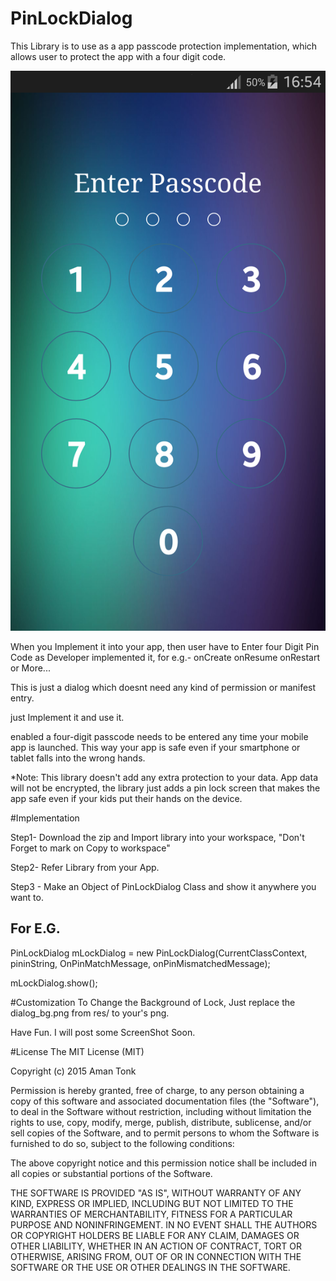 # PinLockDialog
This Library is to use as a app passcode protection implementation, which allows user to protect the app with a four digit code.

![Alt text](https://github.com/AmniX/PinLockDialog/blob/master/image1/image1.png "Optional title")

When you Implement it into your app, then user have to Enter four Digit Pin Code as Developer implemented it, for e.g.-
onCreate
onResume
onRestart
or More...

This is just a dialog which doesnt need any kind of permission or manifest entry.

just Implement it and use it.

enabled a four-digit passcode needs to be entered any time your mobile app is launched. This way your app is safe even if your smartphone or tablet falls into the wrong hands.

*Note: This library doesn't add any extra protection to your data. App data will not be encrypted, the library just adds a pin lock screen that makes the app safe even if your kids put their hands on the device.

#Implementation

Step1- Download the zip and Import library into your workspace, "Don't Forget to mark on Copy to workspace"

Step2- Refer Library from your App.

Step3 - Make an Object of PinLockDialog Class and show it anywhere you want to.

For E.G.
--- 

PinLockDialog mLockDialog = new PinLockDialog(CurrentClassContext, pininString, OnPinMatchMessage, onPinMismatchedMessage);
		
mLockDialog.show();

#Customization
To Change the Background of Lock, Just replace the dialog_bg.png from res/ to your's png.

Have Fun.
I will post some ScreenShot Soon.

#License
The MIT License (MIT)

Copyright (c) 2015 Aman Tonk

Permission is hereby granted, free of charge, to any person obtaining a copy
of this software and associated documentation files (the "Software"), to deal
in the Software without restriction, including without limitation the rights
to use, copy, modify, merge, publish, distribute, sublicense, and/or sell
copies of the Software, and to permit persons to whom the Software is
furnished to do so, subject to the following conditions:

The above copyright notice and this permission notice shall be included in all
copies or substantial portions of the Software.

THE SOFTWARE IS PROVIDED "AS IS", WITHOUT WARRANTY OF ANY KIND, EXPRESS OR
IMPLIED, INCLUDING BUT NOT LIMITED TO THE WARRANTIES OF MERCHANTABILITY,
FITNESS FOR A PARTICULAR PURPOSE AND NONINFRINGEMENT. IN NO EVENT SHALL THE
AUTHORS OR COPYRIGHT HOLDERS BE LIABLE FOR ANY CLAIM, DAMAGES OR OTHER
LIABILITY, WHETHER IN AN ACTION OF CONTRACT, TORT OR OTHERWISE, ARISING FROM,
OUT OF OR IN CONNECTION WITH THE SOFTWARE OR THE USE OR OTHER DEALINGS IN THE
SOFTWARE.
